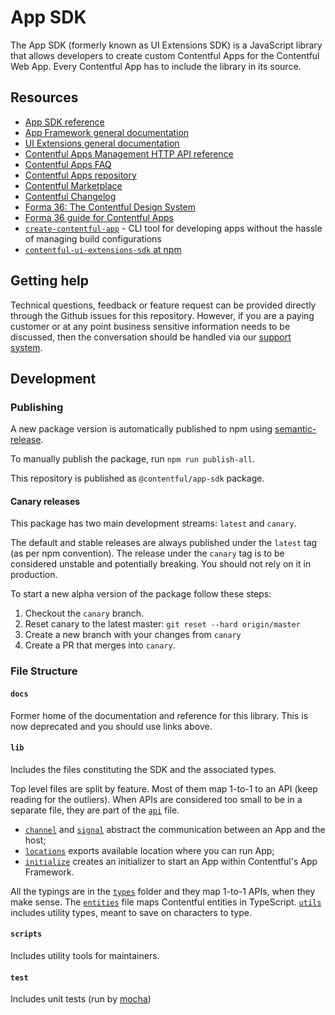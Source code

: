 # App SDK

The App SDK (formerly known as UI Extensions SDK) is a JavaScript library that allows developers to create custom Contentful Apps
for the Contentful Web App. Every Contentful App has to include the library in its source.

## Resources

- [App SDK reference](https://www.contentful.com/developers/docs/extensibility/app-framework/sdk/)
- [App Framework general documentation](https://www.contentful.com/developers/docs/extensibility/app-framework/)
- [UI Extensions general documentation](https://www.contentful.com/developers/docs/extensibility/ui-extensions/)
- [Contentful Apps Management HTTP API reference](https://www.contentful.com/developers/docs/references/content-management-api/#/reference/app-definitions)
- [Contentful Apps FAQ](https://www.contentful.com/developers/docs/extensibility/app-framework/faq/)
- [Contentful Apps repository](https://github.com/contentful/apps)
- [Contentful Marketplace](https://www.contentful.com/developers/marketplace/)
- [Contentful Changelog](https://www.contentful.com/developers/changelog/)
- [Forma 36: The Contentful Design System](https://f36.contentful.com/)
- [Forma 36 guide for Contentful Apps](https://www.contentful.com/developers/docs/extensibility/ui-extensions/component-library/)
- [`create-contentful-app`](https://github.com/contentful/create-contentful-app) - CLI tool for developing apps without the hassle of managing build configurations
- [`contentful-ui-extensions-sdk` at npm](https://www.npmjs.com/package/contentful-ui-extensions-sdk)

## Getting help

Technical questions, feedback or feature request can be provided directly through the Github issues
for this repository. However, if you are a paying customer or at any point business sensitive
information needs to be discussed, then the conversation should be handled via our
[support system](https://www.contentful.com/support/).

## Development

### Publishing

A new package version is automatically published to npm using [semantic-release](https://github.com/semantic-release/semantic-release).

To manually publish the package, run `npm run publish-all`.

This repository is published as `@contentful/app-sdk` package.

#### Canary releases

This package has two main development streams: `latest` and `canary`.

The default and stable releases are always published under the `latest` tag (as per npm convention).
The release under the `canary` tag is to be considered unstable and potentially breaking.
You should not rely on it in production.

To start a new alpha version of the package follow these steps:

1. Checkout the `canary` branch.
2. Reset canary to the latest master: `git reset --hard origin/master`
3. Create a new branch with your changes from `canary`
4. Create a PR that merges into `canary`.

### File Structure

#### `docs`

Former home of the documentation and reference for this library. This is now deprecated and you should use links above.

#### `lib`

Includes the files constituting the SDK and the associated types.

Top level files are split by feature. Most of them map 1-to-1 to an API (keep reading for the outliers). When APIs are
considered too small to be in a separate file, they are part of the [`api`](./lib/api.ts) file.

- [`channel`](./lib/channel.ts) and [`signal`](./lib/signal.ts) abstract the communication between an App and the host;
- [`locations`](./lib/locations.ts) exports available location where you can run App;
- [`initialize`](./lib/initialize.ts) creates an initializer to start an App within Contentful's App Framework.

All the typings are in the [`types`](./lib/types) folder and they map 1-to-1 APIs, when they make sense.
The [`entities`](./lib/types/entities.ts) file maps Contentful entities in TypeScript.
[`utils`](./lib/types/utils.ts) includes utility types, meant to save on characters to type.

#### `scripts`

Includes utility tools for maintainers.

#### `test`

Includes unit tests (run by [mocha](https://mochajs.org/))
